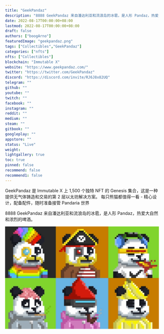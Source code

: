 ```yaml
---
title: "GeekPandaz"
description: "8888 GeekPandaz 来自潘达利亚和流浪岛的冰雹，是人形 Pandaz，热爱大自然和浓烈的啤酒。"
date: 2022-08-17T00:00:00+08:00
lastmod: 2022-08-17T00:00:00+08:00
draft: false
authors: ["boogArno"]
featuredImage: "geekpandaz.png"
tags: ["Collectibles","GeekPandaz"]
categories: ["nfts"]
nfts: ["Collectibles"]
blockchain: "Immutable X"
website: "https://www.geekpandaz.com/"
twitter: "https://twitter.com/GeekPandaz"
discord: "https://discord.com/invite/RJ6J8x82UQ"
telegram: ""
github: ""
youtube: ""
twitch: ""
facebook: ""
instagram: ""
reddit: ""
medium: ""
steam: ""
gitbook: ""
googleplay: ""
appstore: ""
status: "Live"
weight: 
lightgallery: true
toc: true
pinned: false
recommend: false
recommend1: false
---
```

GeekPandaz 是 Immutable X 上 1,500 个独特 NFT 的 Genesis 集合，这是一种提供无气体铸造和交易的第 2 层以太坊解决方案。
每只熊猫都值得一看 - 精心设计，配备配件，随时准备接管 Pandaria 世界

8888 GeekPandaz 来自潘达利亚和流浪岛的冰雹，是人形 Pandaz，热爱大自然和浓烈的啤酒。

![geekpandaz-dapp-collectibles-immutablex-image1_d7d94bed17acf3dd39b821859a330f1a](geekpandaz-dapp-collectibles-immutablex-image1_d7d94bed17acf3dd39b821859a330f1a.png)
